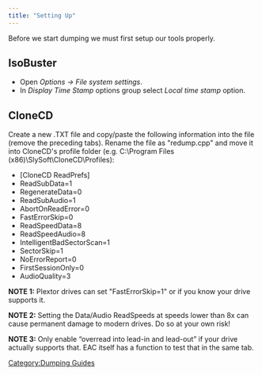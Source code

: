 ```yaml
---
title: "Setting Up"
---
```


Before we start dumping we must first setup our tools properly.

## IsoBuster

  - Open *Options → File system settings*.
  - In *Display Time Stamp* options group select *Local time stamp*
    option.

## CloneCD

Create a new .TXT file and copy/paste the following information into the
file (remove the preceding tabs). Rename the file as "redump.cpp" and
move it into CloneCD's profile folder (e.g. C:\\Program Files
(x86)\\SlySoft\\CloneCD\\Profiles):

  - \[CloneCD ReadPrefs\]
  - ReadSubData=1
  - RegenerateData=0
  - ReadSubAudio=1
  - AbortOnReadError=0
  - FastErrorSkip=0
  - ReadSpeedData=8
  - ReadSpeedAudio=8
  - IntelligentBadSectorScan=1
  - SectorSkip=1
  - NoErrorReport=0
  - FirstSessionOnly=0
  - AudioQuality=3

**NOTE 1:** Plextor drives can set "FastErrorSkip=1" or if you know your
drive supports it.

**NOTE 2:** Setting the Data/Audio ReadSpeeds at speeds lower than 8x
can cause permanent damage to modern drives. Do so at your own risk\!

**NOTE 3:** Only enable “overread into lead-in and lead-out” if your
drive actually supports that. EAC itself has a function to test that in
the same tab.

[Category:Dumping Guides](Category:Dumping_Guides "wikilink")